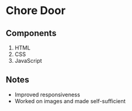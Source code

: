 # Chore Door

## Components

1. HTML
2. CSS
3. JavaScript

## Notes

- Improved responsiveness
- Worked on images and made self-sufficient
